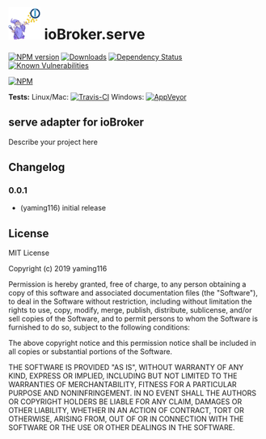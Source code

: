 <h1>
	<img src="admin/serve.png" width="64"/>
	ioBroker.serve
</h1>

[![NPM version](http://img.shields.io/npm/v/iobroker.serve.svg)](https://www.npmjs.com/package/iobroker.serve)
[![Downloads](https://img.shields.io/npm/dm/iobroker.serve.svg)](https://www.npmjs.com/package/iobroker.serve)
[![Dependency Status](https://img.shields.io/david/smarthomefans/iobroker.serve.svg)](https://david-dm.org/smarthomefans/iobroker.serve)
[![Known Vulnerabilities](https://snyk.io/test/github/smarthomefans/ioBroker.serve/badge.svg)](https://snyk.io/test/github/smarthomefans/ioBroker.serve)

[![NPM](https://nodei.co/npm/iobroker.serve.png?downloads=true)](https://nodei.co/npm/iobroker.serve/)

**Tests:** Linux/Mac: [![Travis-CI](http://img.shields.io/travis/smarthomefans/ioBroker.serve/master.svg)](https://travis-ci.org/smarthomefans/ioBroker.serve)
Windows: [![AppVeyor](https://ci.appveyor.com/api/projects/status/github/smarthomefans/ioBroker.serve?branch=master&svg=true)](https://ci.appveyor.com/project/smarthomefans/ioBroker-serve/)

## serve adapter for ioBroker

Describe your project here

## Changelog

### 0.0.1
* (yaming116) initial release

## License
MIT License

Copyright (c) 2019 yaming116

Permission is hereby granted, free of charge, to any person obtaining a copy
of this software and associated documentation files (the "Software"), to deal
in the Software without restriction, including without limitation the rights
to use, copy, modify, merge, publish, distribute, sublicense, and/or sell
copies of the Software, and to permit persons to whom the Software is
furnished to do so, subject to the following conditions:

The above copyright notice and this permission notice shall be included in all
copies or substantial portions of the Software.

THE SOFTWARE IS PROVIDED "AS IS", WITHOUT WARRANTY OF ANY KIND, EXPRESS OR
IMPLIED, INCLUDING BUT NOT LIMITED TO THE WARRANTIES OF MERCHANTABILITY,
FITNESS FOR A PARTICULAR PURPOSE AND NONINFRINGEMENT. IN NO EVENT SHALL THE
AUTHORS OR COPYRIGHT HOLDERS BE LIABLE FOR ANY CLAIM, DAMAGES OR OTHER
LIABILITY, WHETHER IN AN ACTION OF CONTRACT, TORT OR OTHERWISE, ARISING FROM,
OUT OF OR IN CONNECTION WITH THE SOFTWARE OR THE USE OR OTHER DEALINGS IN THE
SOFTWARE.
